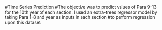 #Time Series Prediction
#The objective was to predict values of Para 9-13 for the 10th year of each section. I used an extra-trees regressor model by taking Para 1-8 and year as inputs in each section #to perform regression upon this dataset.